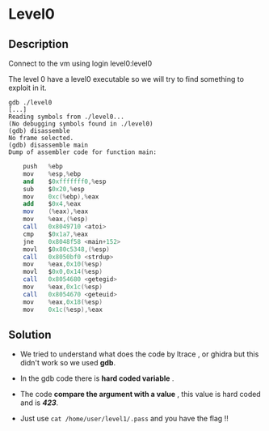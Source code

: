 # Level0

## Description
Connect to the vm using login level0:level0

The level 0 have a level0 executable so we will try to find something to exploit in it.

```shell
gdb ./level0 
[...]
Reading symbols from ./level0...
(No debugging symbols found in ./level0)
(gdb) disassemble
No frame selected.
(gdb) disassemble main
Dump of assembler code for function main:
```

```as
	push   %ebp
	mov    %esp,%ebp
	and    $0xfffffff0,%esp
	sub    $0x20,%esp
	mov    0xc(%ebp),%eax
	add    $0x4,%eax
	mov    (%eax),%eax
	mov    %eax,(%esp)
	call   0x8049710 <atoi>
	cmp    $0x1a7,%eax
	jne    0x8048f58 <main+152>
	movl   $0x80c5348,(%esp)
	call   0x8050bf0 <strdup>
	mov    %eax,0x10(%esp)
	movl   $0x0,0x14(%esp)
	call   0x8054680 <getegid>
	mov    %eax,0x1c(%esp)
	call   0x8054670 <geteuid>
	mov    %eax,0x18(%esp)
	mov    0x1c(%esp),%eax
```
## Solution

- We tried to understand what does the code by ltrace , or ghidra but this didn't work so we used __gdb__. <br>

- In the gdb code there is __hard coded variable__ . <br>

- The code __compare the argument with a value__ , this value is hard coded and is ___423___. <br>

- Just use `cat /home/user/level1/.pass` and you have the flag !!